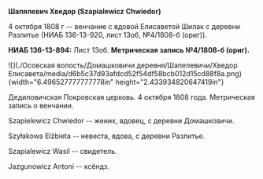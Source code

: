 **Шапялевич Хведор (Szapialewicz Chwiedor)**

4 октября 1808 г -- венчание с вдовой Елисаветой Шилак с деревни
Разлитье (НИАБ 136-13-920, лист 13об, №4/1808-б (ориг)).

**НИАБ 136-13-894:** Лист 13об. **Метрическая запись №4/1808-б (ориг).**

![](./Осовская волость/Домашковичи деревня/Шапелевичи/Хведор Елисавета/media/d6b5c37d93afdcd52f54df58bcb012d15cd88f8a.png){width="6.496527777777778in"
height="2.433934820647419in"}

Дедиловичская Покровская церковь. 4 октября 1808 года. Метрическая
запись о венчании.

Szapielewicz Chwiedor -- жених, вдовец, с деревни Домашковичи.

Szyłakowa Elżbieta -- невеста, вдова, с деревни Разлитье.

Szapialewicz Wasil -- свидетель.

Jazgunowicz Antoni -- ксёндз.
